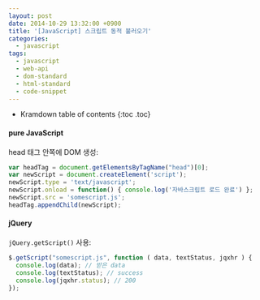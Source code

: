 ```yaml
---
layout: post
date: 2014-10-29 13:32:00 +0900
title: '[JavaScript] 스크립트 동적 불러오기'
categories:
  - javascript
tags:
  - javascript
  - web-api
  - dom-standard
  - html-standard
  - code-snippet
---
```


* Kramdown table of contents
{:toc .toc}

#### pure JavaScript

head 태그 안쪽에 DOM 생성:

```js
var headTag = document.getElementsByTagName("head")[0];
var newScript = document.createElement('script');
newScript.type = 'text/javascript';
newScript.onload = function() { console.log('자바스크립트 로드 완료') };
newScript.src = 'somescript.js';
headTag.appendChild(newScript);
```

#### jQuery

`jQuery.getScript()` 사용:

```js
$.getScript("somescript.js", function ( data, textStatus, jqxhr ) {
  console.log(data); // 받은 data
  console.log(textStatus); // success
  console.log(jqxhr.status); // 200
});
```
